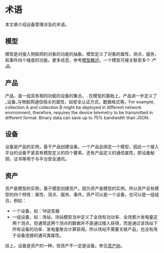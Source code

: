 # 术语

本文章介绍设备管理涉及的术语。

## 模型

模型是对接入物联网的对象的功能的抽象。模型定义了对象的属性，测点，服务，和事件四个维度的功能。更多信息，参考[模型概述](howto/model/model_overview)。一个模型可被关联至多个 _产品_。

## 产品

产品，是一组具有相同功能的设备的集合。. 在模型的基础上，产品进一步定义了_设备_与物联网通信相关的属性，如安全认证方式，数据格式等。For example, collection A and collection B might be deployed in different network environment, therefore, requires the device telemetry to be transmitted in different format. Binary data can save up to 75% bandwidth than JSON.

## 设备

设备是产品的实例，基于产品创建设备。一个产品会绑定一个模型，因此一个接入平台的设备不紧具有模型定义的四个要素，还有产品定义的通信属性，即设备秘钥，证书等用于与平台安全通讯。

## 资产

资产是模型的实例，基于模型创建资产。因为资产是模型的实例，所以资产会有模型的四个特性：属性、测点、服务、事件。资产可以是一个设备，也可以是一组组合。例如：

- 一个设备，如：1#逆变器
- 一组设备，如：场站，场站模型当中定义了全场有功功率、全场累计发电量这两个测点，但通常这两个测点的数据并不是通过接入获得，而是通过该场站下所有设备的功率、发电量聚合计算获得。所以场站不需要关联产品，也没有用于设备连接的通讯类属性。

综上，设备是资产的一种，但资产不一定是设备。参见[资产树](howto/asset_tree/assettree_overview)。
